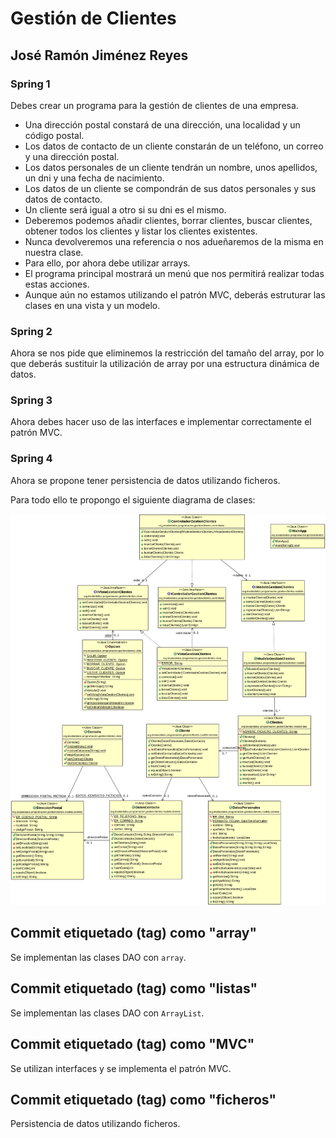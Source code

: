 # Gestión de Clientes
## José Ramón Jiménez Reyes

### Spring 1

Debes crear un programa para la gestión de clientes de una empresa.

- Una dirección postal constará de una dirección, una localidad y un código postal.
- Los datos de contacto de un cliente constarán de un teléfono, un correo y una dirección postal.
- Los datos personales de un cliente tendrán un nombre, unos apellidos, un dni y una fecha de nacimiento.
- Los datos de un cliente se compondrán de sus datos personales y sus datos de contacto.
- Un cliente será igual a otro si su dni es el mismo.
- Deberemos podemos añadir clientes, borrar clientes, buscar clientes, obtener todos los clientes y listar los clientes existentes.
- Nunca devolveremos una referencia o nos adueñaremos de la misma en nuestra clase.
- Para ello, por ahora debe utilizar arrays.
- El programa principal mostrará un menú que nos permitirá realizar todas estas acciones.
- Aunque aún no estamos utilizando el patrón MVC, deberás estruturar las clases en una vista y un modelo.

### Spring 2

Ahora se nos pide que eliminemos la restricción del tamaño del array, por lo que deberás sustituir la utilización de array por una estructura dinámica de datos.

### Spring 3

Ahora debes hacer uso de las interfaces e implementar correctamente el patrón MVC.

### Spring 4

Ahora se propone tener persistencia de datos utilizando ficheros.

Para todo ello te propongo el siguiente diagrama de clases:

![Diagrama de clases para GestioClientes](src/main/resources/gestionClientes.png)

## Commit etiquetado (tag) como "array"
Se implementan las clases DAO con `array`.

## Commit etiquetado (tag) como "listas"
Se implementan las clases DAO con `ArrayList`.

## Commit etiquetado (tag) como "MVC"
Se utilizan interfaces y se implementa el patrón MVC.

## Commit etiquetado (tag) como "ficheros"
Persistencia de datos utilizando ficheros.

